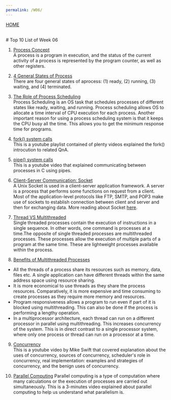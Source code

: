 ```yaml
---
permalink: /W06/
---
```

[HOME](../)

<br>
# Top 10 List of Week 06

1. [Process Concept](https://medium.com/@akhandmishra/operating-system-process-and-process-management-108d83e8ce60)<br>
A process is a program in execution, and the status of the current activity of
a process is represented by the program counter, as well as other registers.

2. [4 General States of Process](http://brahms.emu.edu.tr/filizbilen/OS/Lecture%20Notes-Chapter%202.pdf)<br>
There are four general states of aprocess: (1) ready, (2) running, (3) waiting, and (4) terminated.

3. [The Role of Process Scheduling](https://www.guru99.com/process-scheduling.html)<br>Process Scheduling is an OS task that schedules processes of different states like ready, waiting, and running.
Process scheduling allows OS to allocate a time interval of CPU execution for each process.
Another important reason for using a process scheduling system is that it keeps the CPU busy 
all the time. This allows you to get the minimum response time for programs.

4. [fork() system calls](https://www.youtube.com/watch?v=9seb8hddeK4&list=RDQMGpMl4ZQfZhI&start_radio=1)<br>
This is a youtube playlist contained of plenty videos explained the fork() introcution to related QnA.

5. [pipe() system calls](https://youtu.be/Mqb2dVRe0uo)<br>
This is a youtube video that explained communicating between processes in C using pipes.

6. [Client-Server Communication: Socket](https://youtu.be/uagKTbohimU)<br>
A Unix Socket is used in a client-server application framework. A server is a process 
that performs some functions on request from a client. Most of the application-level protocols 
like FTP, SMTP, and POP3 make use of sockets to establish connection between client and server 
and then for exchanging data. More reading about Socket [here](https://www.tutorialspoint.com/unix_sockets/what_is_socket.htm).

7. [Thread VS Multithreaded](https://www.tutorialspoint.com/single-threaded-and-multi-threaded-processes#)<br>
Single threaded processes contain the execution of instructions in a single sequence. 
In other words, one command is processes at a time.The opposite of single threaded processes are multithreaded 
processes. These processes allow the execution of multiple parts of a program at the same time. 
These are lightweight processes available within the process.

8. [Benefits of Multithreaded Processes](https://www.tutorialspoint.com/single-threaded-and-multi-threaded-processes#)<br>
* All the threads of a process share its resources such as memory, data, files etc. 
A single application can have different threads within the same address space using 
resource sharing.
* It is more economical to use threads as they share the process resources. Comparatively, 
it is more expensive and time consuming to create processes as they require more memory and 
resources.
* Program responsiveness allows a program to run even if part of it is blocked using multithreading. 
This can also be done if the process is performing a lengthy operation.
* In a multiprocessor architecture, each thread can run on a different processor in parallel 
using multithreading. This increases concurrency of the system. This is in direct contrast to a 
single processor system, where only one process or thread can run on a processor at a time.

9. [Concurrency](https://youtu.be/iKtvNJQoCNw)<br>
This is a youtube video by Mike Swift that covered explanation about the uses of concurrency, sources of concurrency,
scheduler's role in concurrency, real implementation: examples and strategies of concurrency, and the benign
uses of concurrency.

10. [Parallel Computing](https://youtu.be/q7sgzDH1cR8)
Parallel computing is a type of computation where many calculations or the execution of processes are carried out simultaneously.
This is a 3-minutes video explained about parallel computing to help us understand what parallelism is.
